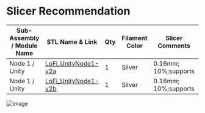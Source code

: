# Slicer Recommendation 

|  **Sub-Assembly / Module Name** | **STL Name & Link** | **Qty** | **Filament Color** | **Slicer Comments** | **Approx Print Time [h:mm]** | **Approx Filament Used [g]** | **Approx Filament Used [m]** |
| ---- | --- | --- | --- | --- | --- | --- | --- |
| Node 1 / Unity | [LoFi_UnityNode1-v2a](https://github.com/ISS-Mimic/Mimic/blob/main/3D_Printing/Node_1_Unity/LoFi_UnityNode1-v2a.stl) | 1 | Silver | 0.16mm; 10%;supports | 9:29 | 40 | 13.5
|  Node 1 / Unity | [LoFi_UnityNode1-v2b](https://github.com/ISS-Mimic/Mimic/blob/main/3D_Printing/Node_1_Unity/LoFi_UnityNode1-v2b.stl) | 1 | Silver | 0.16mm; 10%;supports | - | - | -

![image](https://user-images.githubusercontent.com/58833710/192924562-dde04920-cc86-4b0e-b86b-0398536fea7c.png)
